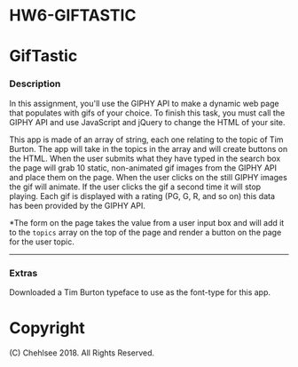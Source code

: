 # HW6-GIFTASTIC
# GifTastic

### Description

In this assignment, you'll use the GIPHY API to make a dynamic web page that populates with gifs of your choice. To finish this task, you must call the GIPHY API and use JavaScript and jQuery to change the HTML of your site.

This app is made of an array of string, each one relating to the topic of Tim Burton. The app will take in the topics in the array and will create buttons on the HTML. When the user submits what they have typed in the search box the page will grab 10 static, non-animated gif images from the GIPHY API and place them on the page. When the user clicks on the still GIPHY images the gif will animate. If the user clicks the gif a second time it will stop playing. Each gif is displayed with a rating (PG, G, R, and so on) this data has been provided by the GIPHY API. 

*The form on the page takes the value from a user input box and will add it to the `topics` array on the top of the page and render a button on the page for the user topic.


- - -

### Extras

Downloaded a Tim Burton typeface to use as the font-type for this app.


# Copyright
 (C) Chehlsee 2018. All Rights Reserved.
